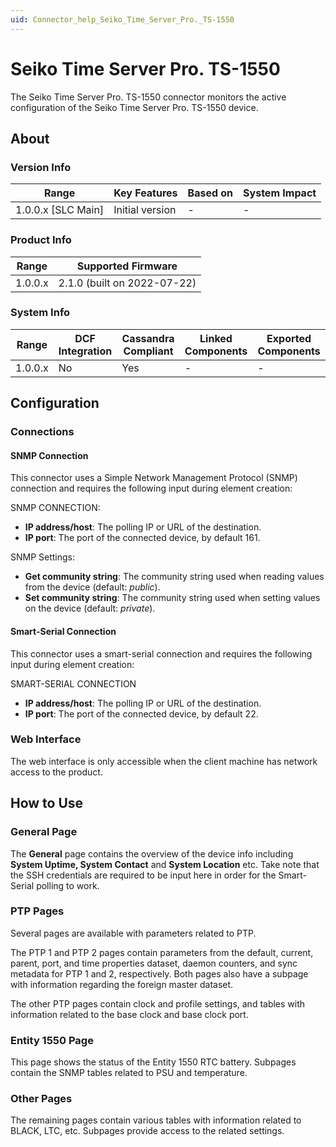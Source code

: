 ```yaml
---
uid: Connector_help_Seiko_Time_Server_Pro._TS-1550
---
```


# Seiko Time Server Pro. TS-1550

The Seiko Time Server Pro. TS-1550 connector monitors the active configuration of the Seiko Time Server Pro. TS-1550 device.

## About

### Version Info

| Range                | Key Features     | Based on     | System Impact     |
|----------------------|------------------|--------------|-------------------|
| 1.0.0.x [SLC Main]   | Initial version  | -            | -                 |

### Product Info

| Range     | Supported Firmware          |
|-----------|-----------------------------|
| 1.0.0.x   | 2.1.0 (built on 2022-07-22) |

### System Info

| Range     | DCF Integration     | Cassandra Compliant     | Linked Components     | Exported Components     |
|-----------|---------------------|-------------------------|-----------------------|-------------------------|
| 1.0.0.x   | No                  | Yes                     | -                     | -                       |

## Configuration

### Connections

#### SNMP Connection

This connector uses a Simple Network Management Protocol (SNMP) connection and requires the following input during element creation:

SNMP CONNECTION:

- **IP address/host**: The polling IP or URL of the destination.
- **IP port**: The port of the connected device, by default 161.

SNMP Settings:

- **Get community string**: The community string used when reading values from the device (default: *public*).
- **Set community string**: The community string used when setting values on the device (default: *private*).

#### Smart-Serial Connection

This connector uses a smart-serial connection and requires the following input during element creation:

SMART-SERIAL CONNECTION

- **IP address/host**: The polling IP or URL of the destination.
- **IP port**: The port of the connected device, by default 22.

### Web Interface

The web interface is only accessible when the client machine has network access to the product.

## How to Use

### General Page

The **General** page contains the overview of the device info including **System Uptime, System Contact** and **System Location** etc. Take note that the SSH credentials are required to be input here in order for the Smart-Serial polling to work.

### PTP Pages

Several pages are available with parameters related to PTP.

The PTP 1 and PTP 2 pages contain parameters from the default, current, parent, port, and time properties dataset, daemon counters, and sync metadata for PTP 1 and 2, respectively. Both pages also have a subpage with information regarding the foreign master dataset.

The other PTP pages contain clock and profile settings, and tables with information related to the base clock and base clock port.

### Entity 1550 Page

This page shows the status of the Entity 1550 RTC battery. Subpages contain the SNMP tables related to PSU and temperature.

### Other Pages

The remaining pages contain various tables with information related to BLACK, LTC, etc. Subpages provide access to the related settings.
